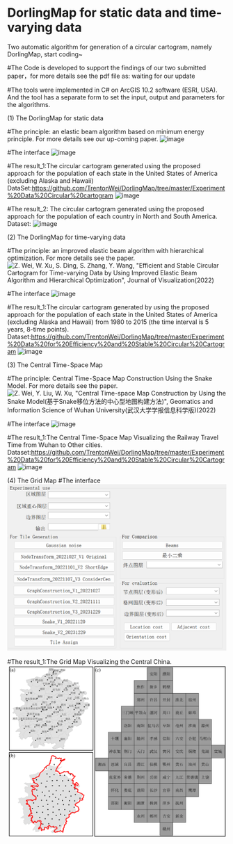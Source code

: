 # DorlingMap for static data and time-varying data
Two automatic algorithm for generation of a circular cartogram, namely DorlingMap, start coding~

#The Code is developed to support the findings of our two submitted paper，for more details see the pdf file as: waiting for our update 

#The tools were implemented in C# on ArcGIS 10.2 software (ESRI, USA). And the tool has a separate form to set the input, output and parameters for the algorithms.

(1) The DorlingMap for static data

#The principle: an elastic beam algorithm based on minimum energy principle. For more details see our up-coming paper.
![image](https://github.com/TrentonWei/DorlingMap/blob/master/Principle-1.png)

#The interface
![image](https://github.com/TrentonWei/DorlingMap/blob/master/Interface-1.png)

#The result_1:The circular cartogram generated using the proposed approach for the population of each state in the United States of America (excluding Alaska and Hawaii)
DataSet:https://github.com/TrentonWei/DorlingMap/tree/master/Experiment%20Data%20Circular%20cartogram
![image](https://github.com/TrentonWei/DorlingMap/blob/master/USA-1.png)

#The result_2: The circular cartogram generated using the proposed approach for the population of each country in North and South America. 
Dataset:
![image](https://github.com/TrentonWei/DorlingMap/blob/master/American.png)

(2) The DorlingMap for time-varying data

#The principle: an improved elastic beam algorithm with hierarchical optimization. For more details see the paper.
![Z. Wei, W. Xu, S. Ding, S. Zhang, Y. Wang, "Efficient and Stable Circular Cartogram for Time-varying Data by Using Improved Elastic Beam Algorithm and Hierarchical Optimization", Journal of Visualization(2022)](https://link.springer.com/article/10.1007/s12650-022-00878-z)

#The interface
![image](https://github.com/TrentonWei/DorlingMap/blob/master/interface-2.png)

#The result_1:The circular cartogram generated by using the proposed approach for the population of each state in the United States of America (excluding Alaska and Hawaii) from 1980 to 2015 (the time interval is 5 years, 8-time points).
Dataset:https://github.com/TrentonWei/DorlingMap/tree/master/Experiment%20Data%20for%20Efficiency%20and%20Stable%20Circular%20Cartogram
![image](https://github.com/TrentonWei/DorlingMap/blob/master/USA-2.png)

(3) The Central Time⁃Space Map 

#The principle: Central Time⁃Space Map Construction Using the Snake Model. For more details see the paper.
![Z. Wei, Y. Liu, W. Xu, "Central Time-space Map Construction by Using the Snake Model(基于Snake移位方法的中心型地图构建方法)", Geomatics and Information Science of Wuhan University(武汉大学学报信息科学版)(2022)](https://mp.weixin.qq.com/s/9_4TyPiRh_qR52JWNgkuCQ)

#The interface
![image](https://github.com/TrentonWei/DorlingMap/blob/master/interface-3.png)

#The result_1:The Central Time⁃Space Map Visualizing the Railway Travel Time from Wuhan to Other cities.
Dataset:https://github.com/TrentonWei/DorlingMap/tree/master/Experiment%20Data%20for%20Efficiency%20and%20Stable%20Circular%20Cartogram
![image](https://github.com/TrentonWei/DorlingMap/blob/master/CTMap.tif)

(4) The Grid Map 
#The interface
![image](https://github.com/TrentonWei/DorlingMap/blob/master/interface-4.png)

#The result_1:The Grid Map Visualizing the Central China.
![image](https://github.com/TrentonWei/DorlingMap/blob/master/GridMap.tif)


